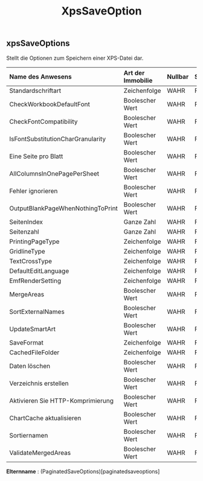﻿---
title: XpsSaveOption
second_title: Aspose.Cells Cloud Documen
type: docs
url: /de/specification/model/xpssaveoptions/
description: "Aspose.Cells Cloud-Modellspezifikation: XpsSaveOptions. Bearbeiten Sie mühelos Excel und andere Tabellenkalkulationsdokumente mit Funktionen wie Öffnen, Generieren, Bearbeiten, Teilen, Zusammenführen, Vergleichen und Konvertieren"
weight: 50
---
## **xpsSaveOptions**

 Stellt die Optionen zum Speichern einer XPS-Datei dar.

| Name des Anwesens| Art der Immobilie| Nullbar| Schreibgeschützt| Standardwert| Beschreibung|
|:- |:- |:- |:- |:- |:- |
| Standardschriftart| Zeichenfolge| WAHR| FALSCH|||
| CheckWorkbookDefaultFont| Boolescher Wert| WAHR| FALSCH|||
| CheckFontCompatibility| Boolescher Wert| WAHR| FALSCH|||
| IsFontSubstitutionCharGranularity| Boolescher Wert| WAHR| FALSCH|||
| Eine Seite pro Blatt| Boolescher Wert| WAHR| FALSCH|||
| AllColumnsInOnePagePerSheet| Boolescher Wert| WAHR| FALSCH|||
| Fehler ignorieren| Boolescher Wert| WAHR| FALSCH|||
| OutputBlankPageWhenNothingToPrint| Boolescher Wert| WAHR| FALSCH|||
| SeitenIndex| Ganze Zahl| WAHR| FALSCH|||
| Seitenzahl| Ganze Zahl| WAHR| FALSCH|||
| PrintingPageType| Zeichenfolge| WAHR| FALSCH|||
| GridlineType| Zeichenfolge| WAHR| FALSCH|||
| TextCrossType| Zeichenfolge| WAHR| FALSCH|||
| DefaultEditLanguage| Zeichenfolge| WAHR| FALSCH|||
| EmfRenderSetting| Zeichenfolge| WAHR| FALSCH|||
| MergeAreas| Boolescher Wert| WAHR| FALSCH|||
|SortExternalNames| Boolescher Wert| WAHR| FALSCH|||
| UpdateSmartArt| Boolescher Wert| WAHR| FALSCH|||
| SaveFormat| Zeichenfolge| WAHR| FALSCH|||
| CachedFileFolder| Zeichenfolge| WAHR| FALSCH|||
| Daten löschen| Boolescher Wert| WAHR| FALSCH|||
| Verzeichnis erstellen| Boolescher Wert| WAHR| FALSCH|||
| Aktivieren Sie HTTP-Komprimierung| Boolescher Wert| WAHR| FALSCH|||
| ChartCache aktualisieren| Boolescher Wert| WAHR| FALSCH|||
|Sortiernamen| Boolescher Wert| WAHR| FALSCH|||
| ValidateMergedAreas| Boolescher Wert| WAHR| FALSCH|||

**Elternname** : (PaginatedSaveOptions)[paginatedsaveoptions]